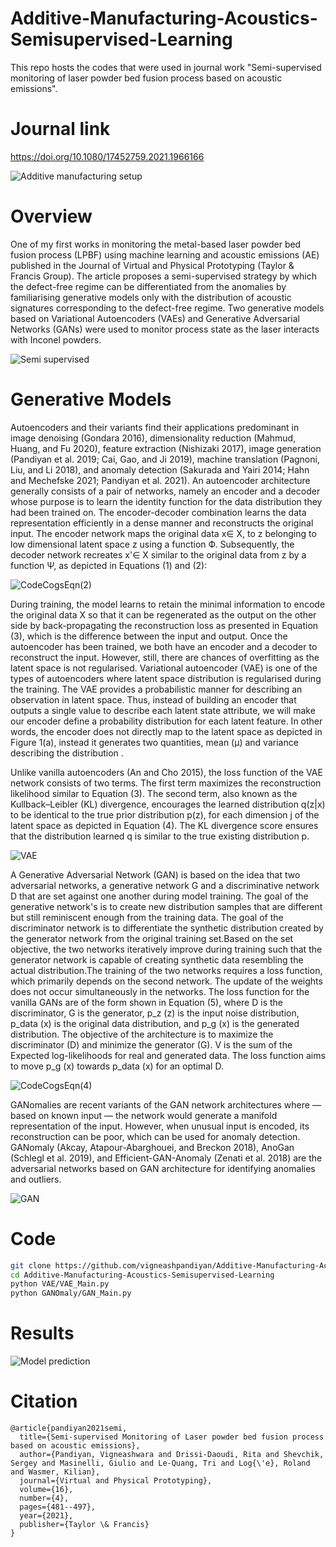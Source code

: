 # Additive-Manufacturing-Acoustics-Semisupervised-Learning
This repo hosts the codes that were used in journal work "Semi-supervised monitoring of laser powder bed fusion process based on acoustic emissions".
# Journal link
https://doi.org/10.1080/17452759.2021.1966166

![Additive manufacturing setup](https://user-images.githubusercontent.com/39007209/199726535-4fb1a1f6-6299-4072-aa44-173a8c94ac4d.jpg)

# Overview

One of my first works in monitoring the metal-based laser powder bed fusion process (LPBF) using machine learning and acoustic emissions (AE) published in the Journal of Virtual and Physical Prototyping (Taylor & Francis Group). The article proposes a semi-supervised strategy by which the defect-free regime can be differentiated from the anomalies by familiarising generative models only with the distribution of acoustic signatures corresponding to the defect-free regime. Two generative models based on Variational Autoencoders (VAEs) and Generative Adversarial Networks (GANs) were used to monitor process state as the laser interacts with Inconel powders.

![Semi supervised](https://user-images.githubusercontent.com/39007209/199726399-758d663c-f80c-40f0-a782-6711378fcc26.jpg)

# Generative Models

Autoencoders and their variants find their applications predominant in image denoising (Gondara 2016), dimensionality reduction (Mahmud, Huang, and Fu 2020), feature extraction (Nishizaki 2017), image generation (Pandiyan et al. 2019; Cai, Gao, and Ji 2019), machine translation (Pagnoni, Liu, and Li 2018), and anomaly detection (Sakurada and Yairi 2014; Hahn and Mechefske 2021; Pandiyan et al. 2021). An autoencoder architecture generally consists of a pair of networks, namely an encoder and a decoder whose purpose is to learn the identity function for the data distribution they had been trained on. The encoder-decoder combination learns the data representation efficiently in a dense manner and reconstructs the original input. The encoder network maps the original data x∈ X, to z belonging to low dimensional latent space z using a function Ф. Subsequently, the decoder network recreates x'∈ X similar to the original data from z by a function Ψ, as depicted in Equations (1) and (2):


![CodeCogsEqn(2)](https://user-images.githubusercontent.com/39007209/199745977-b344e46a-b3f8-4e98-bc79-7aa713cdcbd6.gif)


During training, the model learns to retain the minimal information to encode the original data X so that it can be regenerated as the output on the other side by back-propagating the reconstruction loss as presented in Equation (3), which is the difference between the input and output. Once the autoencoder has been trained, we both have an encoder and a decoder to reconstruct the input. However, still, there are chances of overfitting as the latent space is not regularised. Variational autoencoder (VAE) is one of the types of autoencoders where latent space distribution is regularised during the training. The VAE provides a probabilistic manner for describing an observation in latent space. Thus, instead of building an encoder that outputs a single value to describe each latent state attribute, we will make our encoder define a probability distribution for each latent feature. In other words, the encoder does not directly map to the latent space as depicted in Figure 1(a), instead it generates two quantities, mean (μ) and variance describing the distribution .

Unlike vanilla autoencoders (An and Cho 2015), the loss function of the VAE network consists of two terms. The first term maximizes the reconstruction likelihood similar to Equation (3). The second term, also known as the Kullback–Leibler (KL) divergence, encourages the learned distribution q(z|x) to be identical to the true prior distribution p(z), for each dimension j of the latent space as depicted in Equation (4). The KL divergence score ensures that the distribution learned q is similar to the true existing distribution p.

![VAE](https://user-images.githubusercontent.com/39007209/199726688-9c932de7-d771-40b0-a744-ab96f2d30e36.jpg)

A Generative Adversarial Network (GAN) is based on the idea that two adversarial networks, a generative network G and a discriminative network D that are set against one another during model training. The goal of the generative network's is to create new distribution samples that are different but still reminiscent enough from the training data. The goal of the discriminator network is to differentiate the synthetic distribution created by the generator network from the original training set.Based on the set objective, the two networks iteratively improve during training such that the generator network is capable of creating synthetic data resembling the actual distribution.The training of the two networks requires a loss function, which primarily depends on the second network. The update of the weights does not occur simultaneously in the networks. The loss function for the vanilla GANs are of the form shown in Equation (5), where D is the discriminator, G is the generator, p_z (z) is the input noise distribution, p_data (x) is the original data distribution, and p_g (x) is the generated distribution. The objective of the architecture is to maximize the discriminator (D) and minimize the generator (G). V is the sum of the Expected log-likelihoods for real and generated data. The loss function aims to move p_g (x) towards p_data (x) for an optimal D.

![CodeCogsEqn(4)](https://user-images.githubusercontent.com/39007209/199747757-c1b1dfbe-f1ae-4798-a0cc-227f275738db.gif)

GANomalies are recent variants of the GAN network architectures where — based on known input — the network would generate a manifold representation of the input. However, when unusual input is encoded, its reconstruction can be poor, which can be used for anomaly detection. GANomaly (Akcay, Atapour-Abarghouei, and Breckon 2018), AnoGan (Schlegl et al. 2019), and Efficient-GAN-Anomaly (Zenati et al. 2018) are the adversarial networks based on GAN architecture for identifying anomalies and outliers.



 
![GAN](https://user-images.githubusercontent.com/39007209/199726830-a512716c-8c8a-49c1-82aa-829d23cc106c.jpg)

# Code
```bash
git clone https://github.com/vigneashpandiyan/Additive-Manufacturing-Acoustics-Semisupervised-Learning
cd Additive-Manufacturing-Acoustics-Semisupervised-Learning
python VAE/VAE_Main.py
python GANOmaly/GAN_Main.py
```
# Results

![Model prediction](https://user-images.githubusercontent.com/39007209/199726999-526a5fd0-ef51-49e4-8499-3510d7b3463e.jpg)


# Citation
```
@article{pandiyan2021semi,
  title={Semi-supervised Monitoring of Laser powder bed fusion process based on acoustic emissions},
  author={Pandiyan, Vigneashwara and Drissi-Daoudi, Rita and Shevchik, Sergey and Masinelli, Giulio and Le-Quang, Tri and Log{\'e}, Roland and Wasmer, Kilian},
  journal={Virtual and Physical Prototyping},
  volume={16},
  number={4},
  pages={481--497},
  year={2021},
  publisher={Taylor \& Francis}
}
```
